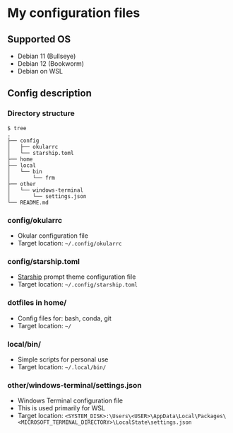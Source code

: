 # My configuration files

## Supported OS
- Debian 11 (Bullseye)
- Debian 12 (Bookworm)
- Debian on WSL

## Config description

### Directory structure

```
$ tree
.
├── config
│   ├── okularrc
│   └── starship.toml
├── home
├── local
│   └── bin
│       └── frm
├── other
│   └── windows-terminal
│       └── settings.json
└── README.md
```

### config/okularrc
- Okular configuration file
- Target location: `~/.config/okularrc`

### config/starship.toml
- [Starship](https://starship.rs/) prompt theme configuration file
- Target location: `~/.config/starship.toml`

### dotfiles in home/
- Config files for: bash, conda, git
- Target location: `~/`

### local/bin/
- Simple scripts for personal use
- Target location: `~/.local/bin/`

### other/windows-terminal/settings.json
- Windows Terminal configuration file
- This is used primarily for WSL
- Target location: `<SYSTEM_DISK>:\Users\<USER>\AppData\Local\Packages\<MICROSOFT_TERMINAL_DIRECTORY>\LocalState\settings.json`
